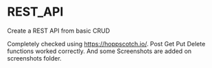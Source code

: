 # REST_API
Create a REST API from basic CRUD

Completely checked using https://hoppscotch.io/.
Post 
Get
Put
Delete 
functions worked correctly.
And some Screenshots are added on screenshots folder.